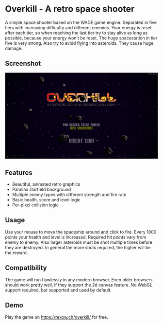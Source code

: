 # Overkill - A retro space shooter
A simple space shooter based on the WADE game engine. Separated in five tiers with increasing difficulty and different enemies. Your energy is reset after each tier, so when reaching the last tier try to stay alive as long as possible, because your energy won't be reset. The huge spacestation in tier five is very strong. Also try to avoid flying into asteroids. They cause huge damage.

## Screenshot
![title screen](screenshots/preview.png "title screen")

## Features
- Beautiful, animated retro graphics
- Parallax starfield background
- Multiple enemy types with different strength and fire rate
- Basic health, score and level logic
- Per-pixel collision logic

## Usage
Use your mouse to move the spaceship around and click to fire. Every 1000 points your health and level is increased. Required hit points vary from enemy to enemy. Also larger asteroids must be shot multiple times before they are destroyed. In general the more shots required, the higher will be the reward.

## Compatibility
The game will run flawlessly in any modern browser. Even older browsers should work pretty well, if they support the 2d canvas feature. No WebGL support required, but supported and used by default.

## Demo
Play the game on https://rekow.ch/overkill/ for free.